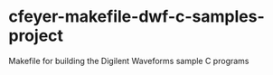 # cfeyer-makefile-dwf-c-samples-project
Makefile for building the Digilent Waveforms sample C programs
